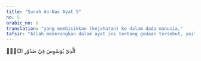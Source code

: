 ```yaml
---
title: "Surah An-Nas Ayat 5"
no: 5
arabic_no: ٥
translation: "yang membisikkan (kejahatan) ke dalam dada manusia,"
tafsir: "Allah menerangkan dalam ayat ini tentang godaan tersebut, yaitu bisikan setan yang tersembunyi yang ditiupkan ke dalam dada manusia, yang mungkin datangnya dari jin atau manusia, sebagaimana dalam ayat lain Allah berfirman:\n\nDan demikianlah untuk setiap nabi Kami menjadikan musuh yang terdiri dari setan-setan manusia dan jin. (al-An'am/6: 112)\n\nSetan-setan jin itu seringkali membisikkan suatu keraguan dengan cara yang sangat halus kepada manusia. Seringkali dia menampakkan dirinya sebagai penasihat yang ikhlas, tetapi bila engkau menghardiknya ia mundur dan bila diperhatikan bicaranya ia terus melanjutkan godaannya secara berlebih-lebihan. \n\nSurah ini dimulai dengan kata pendidik, karena itu Tuhan sebagai pendidik manusia, berkuasa untuk menolak semua godaan setan dan bisikannya dari manusia. Allah memberi petunjuk dalam surah ini agar manusia memohon pertolongan hanya kepada Allah sebagaimana Dia telah memberi petunjuk yang serupa dalam surah al-Fatihah, bahwa dasar yang terpenting dalam agama adalah menghadapkan diri dengan penuh keikhlasan kepada Allah baik dalam ucapan, maupun perbuatan lainnya dan memohon perlindungan kepada-Nya dari segala godaan setan yang ia sendiri tidak mampu menolaknya."
---
```

الَّذِيْ يُوَسْوِسُ فِيْ صُدُوْرِ النَّاسِۙ